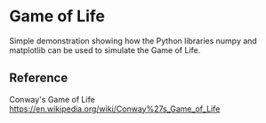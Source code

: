# Game of Life

Simple demonstration showing how the Python libraries numpy and matplotlib can be used to simulate the Game of Life.

## Reference

Conway's Game of Life
https://en.wikipedia.org/wiki/Conway%27s_Game_of_Life
